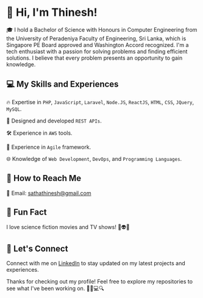 # 👋 Hi, I'm Thinesh!


🎓 I hold a Bachelor of Science with Honours in Computer Engineering from the University of Peradeniya Faculty of Engineering, Sri Lanka, which is Singapore PE Board approved and Washington Accord recognized. I'm a tech enthusiast with a passion for solving problems and finding efficient solutions. I believe that every problem presents an opportunity to gain knowledge.

## 💻 My Skills and Experiences

🔥 Expertise in `PHP`, `JavaScript`, `Laravel`, `Node.JS`, `ReactJS`, `HTML`, `CSS`, `JQuery`, `MySQL`.

🚀 Designed and developed `REST APIs`.

🛠️ Experience in `AWS` tools.

🤝 Experience in `Agile` framework.

🌐 Knowledge of `Web Development`, `DevOps`, and `Programming Languages`.


## 📲 How to Reach Me

📧 Email: sathathinesh@gmail.com


## 🎉 Fun Fact

I love science fiction movies and TV shows! 🚀👽🎥

## 🤝 Let's Connect

Connect with me on [LinkedIn](https://www.linkedin.com/in/sathathinesh/) to stay updated on my latest projects and experiences.

Thanks for checking out my profile! Feel free to explore my repositories to see what I've been working on. 🕵️‍♂️💻🔍
